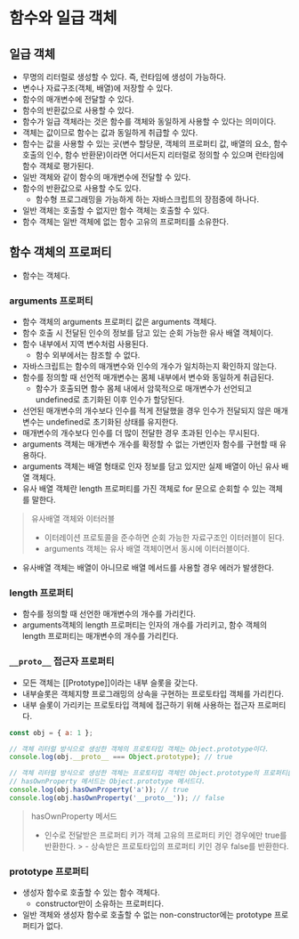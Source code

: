 # 함수와 일급 객체

## 일급 객체

- 무명의 리터럴로 생성할 수 있다. 즉, 런타임에 생성이 가능하다.
- 변수나 자료구조(객체, 배열)에 저장할 수 있다.
- 함수의 매개변수에 전달할 수 있다.
- 함수의 반환값으로 사용할 수 있다.
- 함수가 일급 객체라는 것은 함수를 객체와 동일하게 사용할 수 있다는 의미이다.
- 객체는 값이므로 함수는 값과 동일하게 취급할 수 있다.
- 함수는 값을 사용할 수 있는 곳(변수 할당문, 객체의 프로퍼티 값, 배열의 요소, 함수 호출의 인수, 함수 반환문)이라면 어디서든지 리터럴로 정의할 수 있으며 런타임에 함수 객체로 평가된다.
- 일반 객체와 같이 함수의 매개변수에 전달할 수 있다.
- 함수의 반환값으로 사용할 수도 있다.
  - 함수형 프로그래밍을 가능하게 하는 자바스크립트의 장점중에 하나다.
- 일반 객체는 호출할 수 없지만 함수 객체는 호출할 수 있다.
- 함수 객체는 일반 객체에 없는 함수 고유의 프로퍼티를 소유한다.

## 함수 객체의 프로퍼티

- 함수는 객체다.

### arguments 프로퍼티

- 함수 객체의 arguments 프로퍼티 값은 arguments 객체다.
- 함수 호출 시 전달된 인수의 정보를 담고 있는 순회 가능한 유사 배열 객체이다.
- 함수 내부에서 지역 변수처럼 사용된다.
  - 함수 외부에서는 참조할 수 없다.
- 자바스크립트는 함수의 매개변수와 인수의 개수가 일치하는지 확인하지 않는다.
- 함수를 정의할 때 선언적 매개변수는 몸체 내부에서 변수와 동일하게 취급된다.
  - 함수가 호출되면 함수 몸체 내에서 암묵적으로 매개변수가 선언되고 undefined로 초기화된 이후 인수가 할당된다.
- 선언된 매개변수의 개수보다 인수를 적게 전달했을 경우 인수가 전달되지 않은 매개변수는 undefined로 초기화된 상태를 유지한다.
- 매개변수의 개수보다 인수를 더 많이 전달한 경우 초과된 인수는 무시된다.
- arguments 객체는 매개변수 개수를 확정할 수 없는 가변인자 함수를 구현할 때 유용하다.
- arguments 객체는 배열 형태로 인자 정보를 담고 있지만 실제 배열이 아닌 유사 배열 객체다.
- 유사 배열 객체란 length 프로퍼티를 가진 객체로 for 문으로 순회할 수 있는 객체를 말한다.

> 유사배열 객체와 이터러블
>
> - 이터레이션 프로토콜을 준수하면 순회 가능한 자료구조인 이터러블이 된다.
> - arguments 객체는 유사 배열 객체이면서 동시에 이터러블이다.

- 유사배열 객체는 배열이 아니므로 배열 메서드를 사용할 경우 에러가 발생한다.

### length 프로퍼티

- 함수를 정의할 때 선언한 매개변수의 개수를 가리킨다.
- arguments객체의 length 프로퍼티는 인자의 개수를 가리키고, 함수 객체의 length 프로퍼티는 매개변수의 개수를 가리킨다.

### `__proto__` 접근자 프로퍼티

- 모든 객체는 [[Prototype]]이라는 내부 슬롯을 갖는다.
- 내부슬롯은 객체지향 프로그래밍의 상속을 구현하는 프로토타입 객체를 가리킨다.
- 내부 슬롯이 가리키는 프로토타입 객체에 접근하기 위해 사용하는 접근자 프로퍼티다.

```js
const obj = { a: 1 };

// 객체 리터럴 방식으로 생성한 객체의 프로토타입 객체는 Object.prototype이다.
console.log(obj.__proto__ === Object.prototype); // true

// 객체 리터럴 방식으로 생성한 객체는 프로토타입 객체인 Object.prototype의 프로퍼티를 상속받는다.
// hasOwnProperty 메서드는 Object.prototype 메서드다.
console.log(obj.hasOwnProperty('a')); // true
console.log(obj.hasOwnProperty('__proto__')); // false
```

> hasOwnProperty 메서드
>
> - 인수로 전달받은 프로퍼티 키가 객체 고유의 프로퍼티 키인 경우에만 true를 반환한다. > - 상속받은 프로토타입의 프로퍼티 키인 경우 false를 반환한다.

### prototype 프로퍼티

- 생성자 함수로 호출할 수 있는 함수 객체다.
  - constructor만이 소유하는 프로퍼티다.
- 일반 객체와 생성자 함수로 호출할 수 없는 non-constructor에는 prototype 프로퍼티가 없다.
